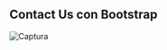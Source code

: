 ## Contact Us con Bootstrap 
![Captura](https://user-images.githubusercontent.com/96085220/205081556-e9d68640-747f-4e2c-b060-84659eddd4ef.JPG)